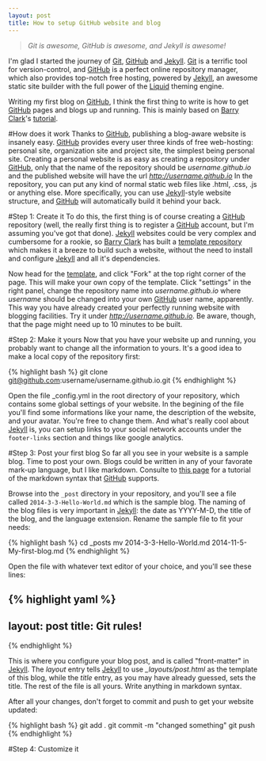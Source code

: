 ```yaml
---
layout: post
title: How to setup GitHub website and blog
---
```


> _Git is awesome, GitHub is awesome, and Jekyll is awesome!_

I'm glad I started the journey of [Git], [GitHub] and [Jekyll]. [Git] is a terrific tool for version-control, and [GitHub] is a perfect online repository manager, which also provides top-notch free hosting, powered by [Jekyll], an awesome static site builder with the full power of the [Liquid] theming engine.

Writing my first blog on [GitHub], I think the first thing to write is how to get [GitHub] pages and blogs up and running. This is mainly based on [Barry Clark]'s [tutorial](http://www.smashingmagazine.com/2014/08/01/build-blog-jekyll-github-pages/).

#How does it work
Thanks to [GitHub], publishing a blog-aware website is insanely easy. [GitHub] provides every user three kinds of free web-hosting: personal site, organization site and project site, the simplest being personal site. Creating a personal website is as easy as creating a repository under [GitHub], only that the name of the repository should be _username.github.io_ and the published website will have the url _http://username.github.io_ In the repository, you can put any kind of normal static web files like .html, .css, .js or anything else. More specifically, you can use [Jekyll]-style website structure, and [GitHub] will automatically build it behind your back.

#Step 1: Create it
To do this, the first thing is of course creating a [GitHub] repository (well, the really first thing is to register a [GitHub] account, but I'm assuming you've got that done). [Jekyll] websites could be very complex and cumbersome for a rookie, so [Barry Clark] has built a [template repository][Jekyll-Now] which makes it a breeze to build such a website, without the need to install and configure [Jekyll] and all it's dependencies.

Now head for the [template][Jekyll-Now], and click "Fork" at the top right corner of the page. This will make your own copy of the template. Click "settings" in the right panel, change the repository name into _username.github.io_ where _username_ should be changed into your own [GitHub] user name, apparently. This way you have already created your perfectly running website with blogging facilities. Try it under _http://username.github.io_. Be aware, though, that the page might need up to 10 minutes to be built.

#Step 2: Make it yours
Now that you have your website up and running, you probably want to change all the information to yours. It's a good idea to make a local copy of the repository first:

{% highlight bash %}
git clone git@github.com:username/username.github.io.git
{% endhighlight %}

Open the file _config.yml in the root directory of your repository, which contains some global settings of your website. In the begining of the file you'll find some informations like your name, the description of the website, and your avatar. You're free to change them. And what's really cool about [Jekyll] is, you can setup links to your social network accounts under the `footer-links` section and things like google analytics.

#Step 3: Post your first blog
So far all you see in your website is a sample blog. Time to post your own. Blogs could be written in any of your favorate mark-up language, but I like markdown. Consulte to [this page](https://guides.github.com/features/mastering-markdown/) for a tutorial of the markdown syntax that [GitHub] supports.

Browse into the `_post` directory in your repository, and you'll see a file called `2014-3-3-Hello-World.md` which is the sample blog. The naming of the blog files is very important in [Jekyll]: the date as YYYY-M-D, the title of the blog, and the language extension. Rename the sample file to fit your needs:

{% highlight bash %}
cd _posts
mv 2014-3-3-Hello-World.md 2014-11-5-My-first-blog.md
{% endhighlight %}

Open the file with whatever text editor of your choice, and you'll see these lines:

{% highlight yaml %}
---
layout: post
title: Git rules!
---
{% endhighlight %}

This is where you configure your blog post, and is called "front-matter" in [Jekyll]. The _layout_ entry tells [Jekyll] to use *_layouts/post.html* as the template of this blog, while the _title_ entry, as you may have already guessed, sets the title. The rest of the file is all yours. Write anything in markdown syntax.

After all your changes, don't forget to commit and push to get your website updated:

{% highlight bash %}
git add .
git commit -m "changed something"
git push
{% endhighlight %}

#Step 4: Customize it


[Git]: http://git-scm.com
[GitHub]: https://github.com
[Jekyll]: http://jekyllrb.com
[Liquid]: http://liquidmarkup.org
[Barry Clark]: http://www.barryclark.co
[Jekyll-Now]: https://github.com/barryclark/jekyll-now

